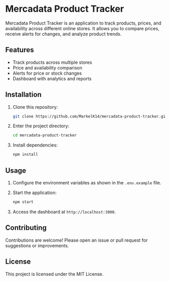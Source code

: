 # Mercadata Product Tracker

Mercadata Product Tracker is an application to track products, prices, and availability across different online stores. It allows you to compare prices, receive alerts for changes, and analyze product trends.

## Features

- Track products across multiple stores
- Price and availability comparison
- Alerts for price or stock changes
- Dashboard with analytics and reports

## Installation

1. Clone this repository:

   ```bash
   git clone https://github.com/MarkelK14/mercadata-product-tracker.git
   ```

2. Enter the project directory:

   ```bash
   cd mercadata-product-tracker
   ```

3. Install dependencies:

   ```bash
   npm install
   ```

## Usage

1. Configure the environment variables as shown in the `.env.example` file.
2. Start the application:

   ```bash
   npm start
   ```

3. Access the dashboard at `http://localhost:3000`.

## Contributing

Contributions are welcome! Please open an issue or pull request for suggestions or improvements.

## License

This project is licensed under the MIT License.